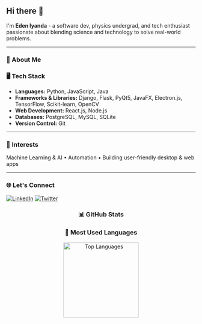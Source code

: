 ## Hi there 👋

I'm **Eden Iyanda** - a software dev, physics undergrad, and tech enthusiast passionate about blending science and technology to solve real-world problems.

---

<!--
- 🖥️ **Core Skills**:
  - **Languages**: Python, JavaScript, Java
  - **Frameworks & Libraries**: Django, Flask, PyQt5, JavaFX, Electron.js, TensorFlow, Scikit-learn, OpenCV
  - **Web Development**: Exploring React.js and Node.js
  - **Databases**: PostgreSQL, MySQL, SQLite
  - **Version Control**: Git
- 🤖 **Interests**:
  - Machine learning and AI
  - Automation
  - Building intuitive, user-friendly applications (Desktop and Web)
-->
### 🚀 About Me

### 🖥️ **Tech Stack**  
-  **Languages:** Python, JavaScript, Java  
-  **Frameworks & Libraries:** Django, Flask, PyQt5, JavaFX, Electron.js, TensorFlow, Scikit-learn, OpenCV  
-  **Web Development:** React.js, Node.js  
-  **Databases:** PostgreSQL, MySQL, SQLite  
-  **Version Control:** Git

---

### 🤖 **Interests**  
Machine Learning & AI • Automation • Building user-friendly desktop & web apps

---

### 🌐 Let's Connect
<!-- 
  [![GitHub](https://img.shields.io/badge/GitHub-000?style=for-the-badge&logo=github)](https://github.com/edeniyanda) 
-->
[![LinkedIn](https://img.shields.io/badge/LinkedIn-0077B5?style=for-the-badge&logo=linkedin&logoColor=white)](https://www.linkedin.com/in/edeniyanda/) 
[![Twitter](https://img.shields.io/badge/Twitter-1DA1F2?style=for-the-badge&logo=twitter&logoColor=white)](https://twitter.com/EdenTechie) 
<!-- 
  [![Instagram](https://img.shields.io/badge/Instagram-E4405F?style=for-the-badge&logo=instagram&logoColor=white)](https://www.instagram.com/edeniyanda/)
-->
<div align="center">

### 📊 GitHub Stats

 <!-- 
### 🔥 Streak Stats
![GitHub Streak Stats](https://github-readme-streak-stats.herokuapp.com/?user=edeniyanda&theme=dark&hide_border=true)

-->
### 🎨 Most Used Languages
<img src="https://github-readme-stats.vercel.app/api/top-langs/?username=edeniyanda&layout=donut&langs_count=7&theme=dark" alt="Top Languages" height="200">

</div>





